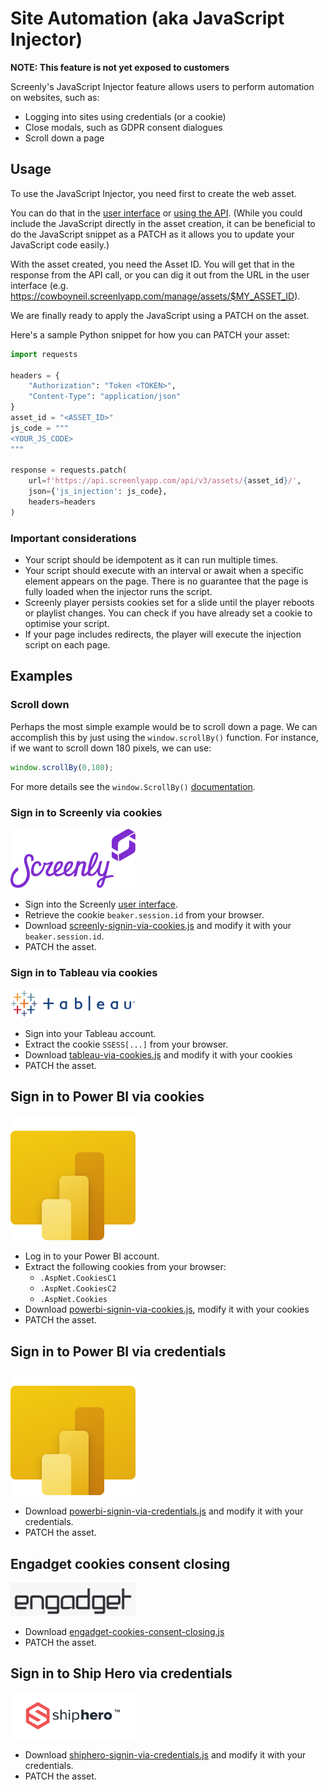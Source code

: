 # Site Automation (aka JavaScript Injector)

**NOTE: This feature is not yet exposed to customers**

Screenly's JavaScript Injector feature allows users to perform automation on websites, such as:

* Logging into sites using credentials (or a cookie)
* Close modals, such as GDPR consent dialogues
* Scroll down a page

## Usage

To use the JavaScript Injector, you need first to create the web asset.

You can do that in the [user interface](https://login.screenlyapp.com) or [using the API](https://developer.screenlyapp.com/#operation/assets_create). (While you could include the JavaScript directly in the asset creation, it can be beneficial to do the JavaScript snippet as a PATCH as it allows you to update your JavaScript code easily.)

With the asset created, you need the Asset ID. You will get that in the response from the API call, or you can dig it out from the URL in the user interface (e.g. <https://cowboyneil.screenlyapp.com/manage/assets/$MY_ASSET_ID>).

We are finally ready to apply the JavaScript using a PATCH on the asset.

Here's a sample Python snippet for how you can PATCH your asset:

```python
import requests

headers = {
    "Authorization": "Token <TOKEN>",
    "Content-Type": "application/json"
}
asset_id = "<ASSET_ID>"
js_code = """
<YOUR_JS_CODE>
"""

response = requests.patch(
    url=f'https://api.screenlyapp.com/api/v3/assets/{asset_id}/',
    json={'js_injection': js_code},
    headers=headers
)
```

### Important considerations

* Your script should be idempotent as it can run multiple times.
* Your script should execute with an interval or await when a specific element appears on the page. There is no guarantee that the page is fully loaded when the injector runs the script.
* Screenly player persists cookies set for a slide until the player reboots or playlist changes. You can check if you have already set a cookie to optimise your script.
* If your page includes redirects, the player will execute the injection script on each page.


## Examples

### Scroll down

Perhaps the most simple example would be to scroll down a page. We can accomplish this by just using the `window.scrollBy()` function. For instance, if we want to scroll down 180 pixels, we can use:

```javascript
window.scrollBy(0,180);
```

For more details see the `window.ScrollBy()` [documentation](https://developer.mozilla.org/en-US/docs/Web/API/Window/scrollBy).


### Sign in to Screenly via cookies

<img src="../images/screenly-logo.png" alt="Screenly logo" width="200"/>

* Sign into the Screenly [user interface](https://login.screenlyapp.com).
* Retrieve the cookie `beaker.session.id` from your browser.
* Download [screenly-signin-via-cookies.js](https://github.com/Screenly/playground/tree/master/javascript-injectors/screenly-signin-via-cookies.js) and modify it with your `beaker.session.id`.
* PATCH the asset.


### Sign in to Tableau via cookies

<img src="../images/tableau-logo.png" alt="Tableau logo" width="200"/>

* Sign into your Tableau account.
* Extract the cookie `SSESS[...]` from your browser.
* Download [tableau-via-cookies.js](https://github.com/Screenly/playground/tree/master/javascript-injectors/tableau-via-cookies.js) and modify it with your cookies
* PATCH the asset.


## Sign in to Power BI via cookies

<img src="../images/powerbi-logo.png" alt="Power BI logo" width="200"/>

* Log in to your Power BI account.
* Extract the following cookies from your browser:
  * `.AspNet.CookiesC1`
  * `.AspNet.CookiesC2`
  * `.AspNet.Cookies`
* Download [powerbi-signin-via-cookies.js](https://github.com/Screenly/playground/tree/master/javascript-injectors/powerbi-signin-via-cookies.js), modify it with your cookies
* PATCH the asset.

## Sign in to Power BI via credentials

<img src="../images/powerbi-logo.png" alt="Power BI logo" width="200"/>

* Download [powerbi-signin-via-credentials.js](https://github.com/Screenly/playground/tree/master/javascript-injectors/powerbi-signin-via-credentials.js) and modify it with your credentials.
* PATCH the asset.


## Engadget cookies consent closing

<img src="../images/engadget-logo.png" alt="Engadget logo" width="200"/>

* Download [engadget-cookies-consent-closing.js](https://github.com/Screenly/playground/tree/master/javascript-injectors/engadget-cookies-consent-closing.js)
* PATCH the asset.

## Sign in to Ship Hero via credentials

<img src="../images/shiphero-logo.png" alt="Ship Hero logo" width="200"/>

* Download [shiphero-signin-via-credentials.js](https://github.com/Screenly/playground/tree/master/javascript-injectors/shiphero-signin-via-credentials.js) and modify it with your credentials.
* PATCH the asset.